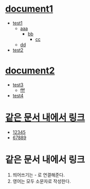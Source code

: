 # [document1](./documents/test1.md)
- [test1](./documents/test1.md)
  - [aaa](./documents/test1.md)
    - [bb](./documents/test1.md)
      - [cc](./documents/test1.md)
  - [dd](./documents/test1.md)
- [test2](./documents/test1.md)


    
# [document2](./documents/test2.md)
- [test3](./documents/test2.md)
  - [fff](./documents/test2.md)
- [test4](./documents/test2.md)

# [같은 문서 내에서 링크](#같은-문서-내에서-링크)

* [12345](./documents/test2.md)
* [67889](./documents/test2.md)

# 같은 문서 내에서 링크

1. 띄어쓰기는 - 로 연결해준다. 
2. 영어는 모두 소문자로 작성한다.
